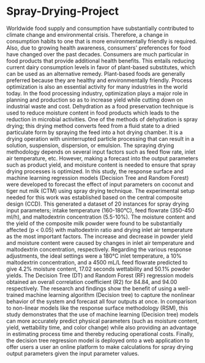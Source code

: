# Spray-Drying-Project

<p>
Worldwide food supply and consumption have substantially contributed to climate change and environmental crisis. Therefore, a change in consumption habits to one that is more environmentally friendly is required. Also, due to growing health awareness, consumers' preferences for food have changed over the past decades. Consumers are much particular in food products that provide additional health benefits. This entails reducing current dairy consumption levels in favor of plant-based substitutes, which can be used as an alternative remedy. Plant-based foods are generally preferred because they are healthy and environmentally friendly. 
Process optimization is also an essential activity for many industries in the world today. In the food processing industry, optimization plays a major role in planning and production so as to increase yield while cutting down on industrial waste and cost. Dehydration as a food preservation technique is used to reduce moisture content in food products which leads to the reduction in microbial activities. One of the methods of dehydration is spray drying; this drying method converts feed from a fluid state to a dried particulate form by spraying the feed into a hot drying chamber. It is a drying operation with uninterrupted particle processing that can result in a solution, suspension, dispersion, or emulsion. The spraying drying methodology depends on several input factors such as feed flow rate, inlet air temperature, etc. However, making a forecast into the output parameters such as product yield, and moisture content is needed to ensure that spray drying processes is optimized. In this study, the response surface   and machine learning regression models (Decision Tree and Random Forest) were developed to forecast the effect of input parameters on coconut and tiger nut milk (CTM) using spray drying technique. The experimental setup needed for this work was established based on the central composite design (CCD). This generated a dataset of 20 instances for spray drying input parameters; intake temperature (160-180°C), feed flowrate (350-450 ml/h), and maltodextrin concentration (5.5-10%). The moisture content and the yield of the composite milk powder were found to be substantially affected (p < 0.05) with maltodextrin ratio and drying inlet air temperature as the most important factors. The increase and decrease in powder yield and moisture content were caused by changes in inlet air temperature and maltodextrin concentration, respectively. Regarding the various response adjustments, the ideal settings were a 180°C inlet temperature, a 10% maltodextrin concentration, and a 4500 mL/L feed flowrate predicted to give 4.2% moisture content, 17.02 seconds wettability and 50.1% powder yields. The Decision Tree (DT) and Random Forest (RF) regression models obtained an overall correlation coefficient (R2) for 84.84, and 94.00 respectively. The research and findings show the benefit of using a well-trained machine learning algorithm (Decision tree) to capture the nonlinear behavior of the system and forecast all four outputs at once. In comparison to non-linear models like the response surface methodology (RSM), this study demonstrates that the use of machine learning (Decision tree) models can more accurately predict physical parameters (such as moisture content, yield, wettability time, and color change) while also providing an advantage in estimating process time and thereby reducing operational costs. Finally, the decision tree regression model is deployed onto a web application to offer users a user an online platform to make calculations for spray drying output parameters given the input parameter values.
</p>
